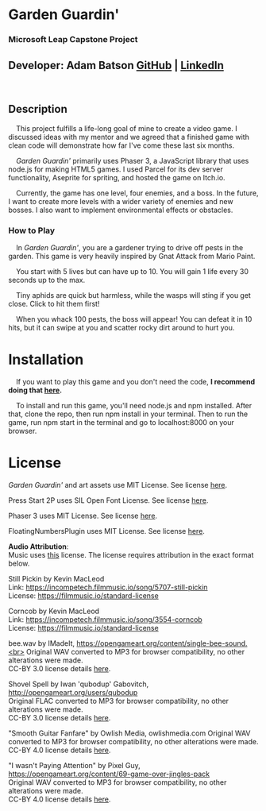 # **Garden Guardin'**

### **Microsoft Leap Capstone Project**

## **Developer:** Adam Batson [GitHub](https://github.com/tabatson) | [LinkedIn](https://linkedin.com/in/t-a-batson)

<br>

## **Description**

&nbsp;&nbsp;&nbsp;&nbsp;This project fulfills a life-long goal of mine to create a video game. I discussed ideas with my mentor and we agreed that a finished game with clean code will demonstrate how far I've come these last six months.

&nbsp;&nbsp;&nbsp;&nbsp;_Garden Guardin'_ primarily uses Phaser 3, a JavaScript library that uses node.js for making HTML5 games. I used Parcel for its dev server functionality, Aseprite for spriting, and hosted the game on Itch.io.

&nbsp;&nbsp;&nbsp;&nbsp;Currently, the game has one level, four enemies, and a boss. In the future, I want to create more levels with a wider variety of enemies and new bosses. I also want to implement environmental effects or obstacles.

### **How to Play**

&nbsp;&nbsp;&nbsp;&nbsp;In _Garden Guardin'_, you are a gardener trying to drive off pests in the garden. This game is very heavily inspired by Gnat Attack from Mario Paint.

&nbsp;&nbsp;&nbsp;&nbsp;You start with 5 lives but can have up to 10. You will gain 1 life every 30 seconds up to the max.

&nbsp;&nbsp;&nbsp;&nbsp;Tiny aphids are quick but harmless, while the wasps will sting if you get close. Click to hit them first!

&nbsp;&nbsp;&nbsp;&nbsp;When you whack 100 pests, the boss will appear! You can defeat it in 10 hits, but it can swipe at you and scatter rocky dirt around to hurt you.

# **Installation**

&nbsp;&nbsp;&nbsp;&nbsp;If you want to play this game and you don't need the code, **I recommend doing that [here]().** <br>

&nbsp;&nbsp;&nbsp;&nbsp;To install and run this game, you'll need node.js and npm installed. After that, clone the repo, then run npm install in your terminal. Then to run the game, run npm start in the terminal and go to localhost:8000 on your browser.

# **License**

_Garden Guardin'_ and art assets use MIT License. See license [here](https://github.com/tabatson/garden-guardin/blob/main/LICENSE).

Press Start 2P uses SIL Open Font License. See license [here](https://github.com/tabatson/garden-guardin/blob/main/src/assets/fonts/PressStart2P/LICENSE).

Phaser 3 uses MIT License. See license [here](https://phaser.io/download/license).

FloatingNumbersPlugin uses MIT License. See license [here](https://github.com/netgfx/Phaser-FloatingNumbersPlugin/blob/master/LICENSE).

**Audio Attribution**: <br>
Music uses [this](https://incompetech.filmmusic.io/standard-license) license. The license requires attribution in the exact format below.

Still Pickin by Kevin MacLeod <br>
Link: https://incompetech.filmmusic.io/song/5707-still-pickin <br>
License: https://filmmusic.io/standard-license

Corncob by Kevin MacLeod <br>
Link: https://incompetech.filmmusic.io/song/3554-corncob <br>
License: https://filmmusic.io/standard-license

bee.wav by IMadeIt, https://opengameart.org/content/single-bee-sound.<br>
Original WAV converted to MP3 for browser compatibility, no other alterations were made.<br>
CC-BY 3.0 license details [here](https://creativecommons.org/licenses/by/3.0/legalcode).

Shovel Spell by Iwan 'qubodup' Gabovitch, http://opengameart.org/users/qubodup<br>
Original FLAC converted to MP3 for browser compatibility, no other alterations were made.<br>
CC-BY 3.0 license details [here](https://creativecommons.org/licenses/by/3.0/legalcode).

"Smooth Guitar Fanfare" by Owlish Media, owlishmedia.com
Original WAV converted to MP3 for browser compatibility, no other alterations were made.<br>
CC-BY 4.0 license details [here](https://creativecommons.org/licenses/by/4.0/legalcode).

"I wasn't Paying Attention" by Pixel Guy, https://opengameart.org/content/69-game-over-jingles-pack<br>
Original WAV converted to MP3 for browser compatibility, no other alterations were made.<br>
CC-BY 4.0 license details [here](https://creativecommons.org/licenses/by/4.0/legalcode).
